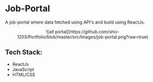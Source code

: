 # Job-Portal
A job-portal where data fetched using API's and build using ReactJs.

<p align="center">
  ![alt portal](https://github.com/shiv-1203/Portfolio/blob/master/src/Images/job-portal.png?raw=true)
</p>

## Tech Stack:
- ReactJs
- JavaScript
- HTML/CSS

